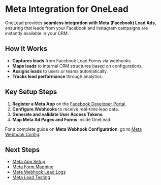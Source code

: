 # Meta Integration for OneLead

OneLead provides **seamless integration with Meta (Facebook) Lead Ads**, ensuring that leads from your Facebook and Instagram campaigns are instantly available in your CRM.

## How It Works

- **Captures leads** from Facebook Lead Forms via webhooks.
- **Maps leads** to internal CRM structures based on configurations.
- **Assigns leads** to users or teams automatically.
- **Tracks lead performance** through analytics.

## Key Setup Steps

1. **Register a Meta App** on the [Facebook Developer Portal](https://developers.facebook.com/).
2. **Configure Webhooks** to receive real-time lead data.
3. **Generate and validate User Access Tokens**.
4. **Map Meta Ad Pages and Forms** inside OneLead.

For a complete guide on **Meta Webhook Configuration**, go to [Meta Webhook Config](setup.md).

## Next Steps
- [Meta App Setup](setup.md)
- [Meta Form Mapping](meta_form_mapping.md)
- [Meta Webhook Lead Logs](meta_webhook_lead_logs.md)
- [Meta Lead Testing](meta_lead_testing.md)
